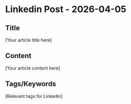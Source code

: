 # Linkedin Post - 2026-04-05

## Title
[Your article title here]

## Content
[Your article content here]

## Tags/Keywords
[Relevant tags for Linkedin]
